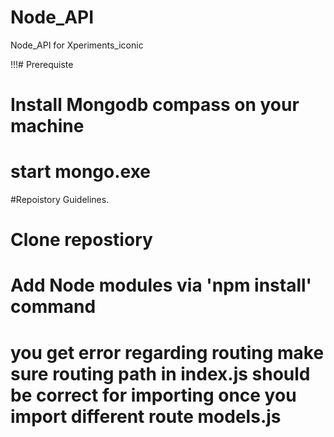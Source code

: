 # Node_API
Node_API for Xperiments_iconic

!!!# Prerequiste
# Install Mongodb compass on your machine 
# start mongo.exe 


#Repoistory Guidelines.
# Clone repostiory
# Add Node modules via 'npm install' command
#  you get error regarding routing make sure routing path in index.js should be correct for importing once you import  different route models.js

